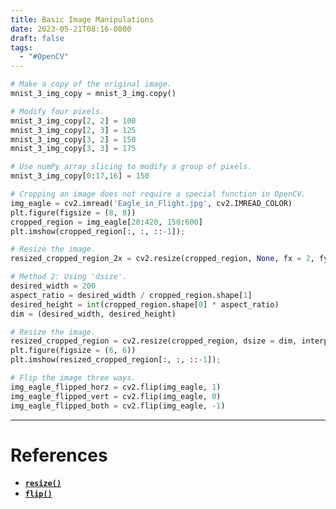 ```yaml
---
title: Basic Image Manipulations
date: 2023-05-21T08:16-0800
draft: false
tags:
  - "#OpenCV"
---
```

```python
# Make a copy of the original image.
mnist_3_img_copy = mnist_3_img.copy()

# Modify four pixels.
mnist_3_img_copy[2, 2] = 100
mnist_3_img_copy[2, 3] = 125
mnist_3_img_copy[3, 2] = 150
mnist_3_img_copy[3, 3] = 175

# Use numPy array slicing to modify a group of pixels.
mnist_3_img_copy[0:17,16] = 150

# Cropping an image does not require a special function in OpenCV.
img_eagle = cv2.imread('Eagle_in_Flight.jpg', cv2.IMREAD_COLOR)
plt.figure(figsize = (8, 8))
cropped_region = img_eagle[20:420, 150:600]
plt.imshow(cropped_region[:, :, ::-1]);

# Resize the image.
resized_cropped_region_2x = cv2.resize(cropped_region, None, fx = 2, fy = 2)

# Method 2: Using 'dsize'.
desired_width = 200
aspect_ratio = desired_width / cropped_region.shape[1]
desired_height = int(cropped_region.shape[0] * aspect_ratio)
dim = (desired_width, desired_height)

# Resize the image.
resized_cropped_region = cv2.resize(cropped_region, dsize = dim, interpolation = cv2.INTER_AREA)
plt.figure(figsize = (6, 6))
plt.imshow(resized_cropped_region[:, :, ::-1]);

# Flip the image three ways.
img_eagle_flipped_horz = cv2.flip(img_eagle, 1)
img_eagle_flipped_vert = cv2.flip(img_eagle, 0)
img_eagle_flipped_both = cv2.flip(img_eagle, -1)
```

---
# References

- [**`resize()`**](https://docs.opencv.org/4.5.2/da/d54/group__imgproc__transform.html#ga47a974309e9102f5f08231edc7e7529d)
- [**`flip()`**](https://docs.opencv.org/4.5.2/d2/de8/group__core__array.html#gaca7be533e3dac7feb70fc60635adf441)
